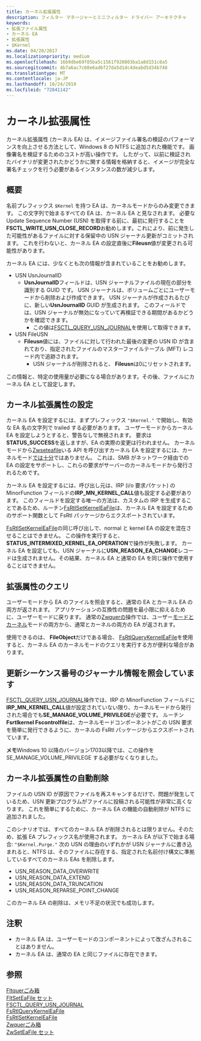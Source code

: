 ```yaml
---
title: カーネル拡張属性
description: フィルター マネージャーとミニフィルター ドライバー アーキテクチャ
keywords:
- 拡張ファイル属性
- カーネル EA
- 拡張属性
- $Kernel
ms.date: 04/20/2017
ms.localizationpriority: medium
ms.openlocfilehash: 16b9dbe69f85ba5c1561f920803ba1a8d151c8a5
ms.sourcegitcommit: 4b7a6ac7c68e6ad6f27da5d1dc4deabd5d34b748
ms.translationtype: MT
ms.contentlocale: ja-JP
ms.lasthandoff: 10/24/2019
ms.locfileid: "72841142"
---
```

# <a name="kernel-extended-attributes"></a>カーネル拡張属性
カーネル拡張属性 (カーネル EA) は、イメージファイル署名の検証のパフォーマンスを向上させる方法として、Windows 8 の NTFS に追加された機能です。  画像署名を検証するためのコストが高い操作です。 したがって、以前に検証されたバイナリが変更されたかどうかに関する情報を格納すると、イメージが完全な署名チェックを行う必要があるインスタンスの数が減少します。


## <a name="overview"></a>概要
名前プレフィックス ``$Kernel`` を持つ EA は、カーネルモードからのみ変更できます。 この文字列で始まるすべての EA は、カーネル EA と見なされます。 必要な Update Sequence Number (USN) を取得する前に、最初に発行することを**FSCTL_WRITE_USN_CLOSE_RECORD**お勧めします。これにより、前に発生した可能性があるファイルに対する保留中の USN ジャーナル更新がコミットされます。 これを行わないと、カーネル EA の設定直後に**Fileusn**値が変更される可能性があります。

カーネル EA には、少なくとも次の情報が含まれていることをお勧めします。
- USN UsnJournalID
  - **UsnJournalID**フィールドは、USN ジャーナルファイルの現在の部分を識別する GUID です。  USN ジャーナルは、ボリュームごとにユーザーモードから削除および作成できます。  USN ジャーナルが作成されるたびに、新しい**UsnJournalID** GUID が生成されます。  このフィールドでは、USN ジャーナルが無効になっていて再検証できる期間があるかどうかを確認できます。
    - この値は[FSCTL_QUERY_USN_JOURNAL](https://docs.microsoft.com/windows/desktop/api/winioctl/ni-winioctl-fsctl_query_usn_journal)を使用して取得できます。
- USN FileUSN
  - **Fileusn**値には、ファイルに対して行われた最後の変更の USN ID が含まれており、指定されたファイルのマスターファイルテーブル (MFT) レコード内で追跡されます。
    - USN ジャーナルが削除されると、 **Fileusn**は0にリセットされます。

この情報と、特定の使用量が必要になる場合があります。その後、ファイルにカーネル EA として設定します。


## <a name="setting-a-kernel-extended-attribute"></a>カーネル拡張属性の設定
カーネル EA を設定するには、まずプレフィックス ``"$Kernel."`` で開始し、有効な EA 名の文字列で trailed する必要があります。 ユーザーモードからカーネル EA を設定しようとすると、警告なしで無視されます。  要求は**STATUS_SUCCESS**を返しますが、EA の実際の変更は行われません。 カーネルモードから[Zwseteafile](https://msdn.microsoft.com/library/windows/hardware/ff961908)いる API を呼び出すカーネル EA を設定するには、カーネルモード[では十分](https://docs.microsoft.com/windows-hardware/drivers/ddi/fltkernel/nf-fltkernel-fltseteafile)ではありません。  これは、SMB がネットワーク経由での EA の設定をサポートし、これらの要求がサーバーのカーネルモードから発行されるためです。  

カーネル EA を設定するには、呼び出し元は、IRP (i/o 要求パケット) の MinorFunction フィールドの**IRP_MN_KERNEL_CALL**値も設定する必要があります。 このフィールドを設定する唯一の方法は、カスタムの IRP を生成することであるため、ルーチン[FsRtlSetKernelEaFile](https://msdn.microsoft.com/library/windows/hardware/mt807493)は、カーネル EA を設定するためのサポート関数として FsRtl パッケージからエクスポートされています。

[FsRtlSetKernelEaFile](https://msdn.microsoft.com/library/windows/hardware/mt807493)の同じ呼び出しで、normal と kernel EA の設定を混在させることはできません。  この操作を実行すると、 **STATUS_INTERMIXED_KERNEL_EA_OPERATION**で操作が失敗します。    カーネル EA を設定しても、USN ジャーナルに**USN_REASON_EA_CHANGE**レコードは生成されません。その結果、カーネル EA と通常の EA を同じ操作で使用することはできません。  


## <a name="querying-an-extended-attribute"></a>拡張属性のクエリ
ユーザーモードから EA のファイルを照会すると、通常の EA とカーネル EA の両方が返されます。 アプリケーションの互換性の問題を最小限に抑えるために、ユーザーモードに戻ります。 通常の[Zwquerの](https://msdn.microsoft.com/library/windows/hardware/ff961907)操作では、ユーザー[モードとカーネル](https://docs.microsoft.com/windows-hardware/drivers/ddi/fltkernel/nf-fltkernel-fltqueryeafile)モードの両方から、通常とカーネルの両方の EA が返されます。

使用できるのは、 **FileObject**だけである場合、 [FsRtlQueryKernelEaFile](https://msdn.microsoft.com/library/windows/hardware/mt807492)を使用すると、カーネル EA のカーネルモードのクエリを実行する方が便利な場合があります。


## <a name="querying-update-sequence-number-journal-information"></a>更新シーケンス番号のジャーナル情報を照会しています
[FSCTL_QUERY_USN_JOURNAL](https://docs.microsoft.com/windows/desktop/api/winioctl/ni-winioctl-fsctl_query_usn_journal)操作では、IRP の MinorFunction フィールドに**IRP_MN_KERNEL_CALL**値が設定されていない限り、カーネルモードから発行された場合でも**SE_MANAGE_VOLUME_PRIVILEGE**が必要です。 ルーチン**Fsrtlkernel Fscontrolfile**は、カーネルモードコンポーネントがこの USN 要求を簡単に発行できるように、カーネルの FsRtl パッケージからエクスポートされています。

**メモ**Windows 10 以降のバージョン1703以降では、この操作を SE_MANAGE_VOLUME_PRIVILEGE する必要がなくなりました。  

## <a name="auto-deletion-of-kernel-extended-attributes"></a>カーネル拡張属性の自動削除
ファイルの USN ID が原因でファイルを再スキャンするだけで、問題が発生しているため、USN 更新プログラムがファイルに投稿される可能性が非常に高くなります。  これを簡単にするために、カーネル EA の機能の自動削除が NTFS に追加されました。

このシナリオでは、すべてのカーネル EA が削除されるとは限りません。そのため、拡張 EA プレフィックス名が使用されます。  カーネル EA が以下で始まる場合: ``"$Kernel.Purge."`` 次の USN の理由のいずれかが USN ジャーナルに書き込まれると、NTFS は、そのファイルに存在する、指定された名前付け構文に準拠しているすべてのカーネル EAs を削除します。  
- USN_REASON_DATA_OVERWRITE
- USN_REASON_DATA_EXTEND
- USN_REASON_DATA_TRUNCATION
- USN_REASON_REPARSE_POINT_CHANGE

このカーネル EA の削除は、メモリ不足の状況でも成功します。

## <a name="remarks"></a>注釈
- カーネル EA は、ユーザーモードのコンポーネントによって改ざんされることはありません。
- カーネル EA は、通常の EA と同じファイルに存在できます。


## <a name="see-also"></a>参照
[Fltquerごみ箱](https://docs.microsoft.com/windows-hardware/drivers/ddi/fltkernel/nf-fltkernel-fltqueryeafile)  
[FltSetEaFile セット](https://docs.microsoft.com/windows-hardware/drivers/ddi/fltkernel/nf-fltkernel-fltseteafile)  
[FSCTL_QUERY_USN_JOURNAL](https://docs.microsoft.com/windows/desktop/api/winioctl/ni-winioctl-fsctl_query_usn_journal)  
[FsRtlQueryKernelEaFile](https://msdn.microsoft.com/library/windows/hardware/mt807492)      
[FsRtlSetKernelEaFile](https://msdn.microsoft.com/library/windows/hardware/mt807493)  
[Zwquerごみ箱](https://msdn.microsoft.com/library/windows/hardware/ff961907)  
[ZwSetEaFile セット](https://msdn.microsoft.com/library/windows/hardware/ff961908)  
